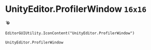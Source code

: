 # UnityEditor.ProfilerWindow `16x16`
<img src="/img/UnityEditor.ProfilerWindow.png" width=16 height=16>

``` CSharp
EditorGUIUtility.IconContent("UnityEditor.ProfilerWindow")
```
```
UnityEditor.ProfilerWindow
```

